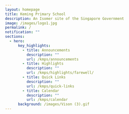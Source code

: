 ```yaml
---
layout: homepage
title: Keming Primary School
description: An Isomer site of the Singapore Government
image: /images/logo1.jpg
permalink: /
notification: ""
sections:
  - hero:
      key_highlights:
        - title: Announcements
          description: ""
          url: /kmps/announcements
        - title: Highlights
          description: ""
          url: /kmps/highlights/farewell/
        - title: Quick Links
          description: ""
          url: /kmps/quick-links
        - title: Calendar
          description: ""
          url: /kmps/calendar
      background: /images/Vison (3).gif
---
```

